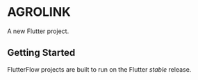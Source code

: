 # AGROLINK

A new Flutter project.

## Getting Started

FlutterFlow projects are built to run on the Flutter _stable_ release.

